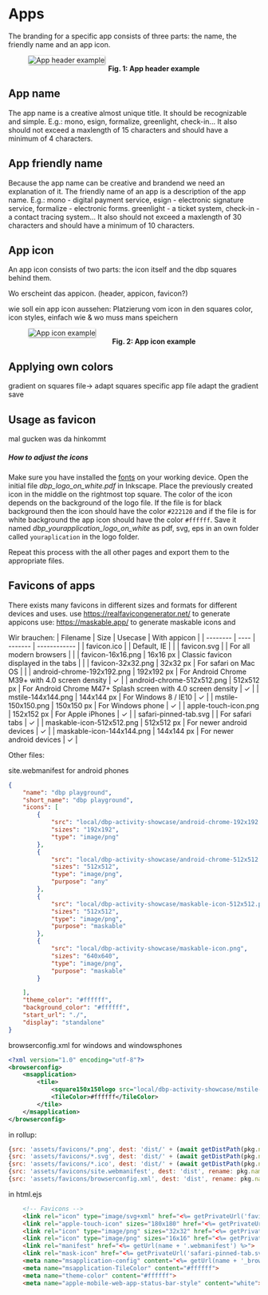# Apps
The branding for a specific app consists of three parts: the name, the friendly name and an app icon.

<figure id="fig1" style="width:100%;">
    <img src="../assets/appheader_example.svg" alt="App header example" style="max-width:100%; box-shadow: 1px 1px 3px grey; background-color:white; margin:auto;">
    <figcaption align = "center">
        <b>Fig. 1: App header example</b>
    </figcaption>
</figure>


## App name
The app name is a creative almost unique title. It should be recognizable and simple.
E.g.: mono, esign, formalize, greenlight, check-in... It also should not exceed a maxlength of 15 characters and should have a minimum of 4 characters.

## App friendly name
Because the app name can be creative and brandend we need an explanation of it. The friendly name of an app is a description of the app name. 
E.g.: mono - digital payment service, esign - electronic signature service, formalize - electronic forms. greenlight - a ticket system, check-in - a contact tracing system...
It also should not exceed a maxlength of 30 characters and should have a minimum of 10 characters.

## App icon
An app icon consists of two parts: the icon itself and the dbp squares behind them.

Wo erscheint das appicon. (header, appicon, favicon?)

wie soll ein app icon aussehen:
Platzierung vom icon in den squares
color, icon styles, einfach
wie & wo muss mans speichern

<figure id="fig2" style="width:100%;">
    <img src="../assets/appicon_example.svg" alt="App icon example" style="max-width:200px; box-shadow: 1px 1px 3px grey; background-color:white; margin:auto;">
    <figcaption align = "center">
        <b>Fig. 2: App icon example</b>
    </figcaption>
</figure>


## Applying own colors
gradient on squares
file-> adapt squares specific app file
adapt the gradient
save

## Usage as favicon
mal gucken was da hinkommt


##### How to adjust the icons
Make sure you have installed the [fonts](../fonts/) on your working device.
Open the initial file *dbp_logo_on_white.pdf* in Inkscape. Place the previously created icon in the middle on the rightmost top square.
The color of the icon depends on the background of the logo file.
If the file is for black background then the icon should have the color `#222120` and if the file is for white background the app icon should have the color `#ffffff`.
Save it named *dbp_yourapplication_logo_on_white* as pdf, svg, eps in an own folder called `youraplication` in the logo folder.

Repeat this process with the all other pages and export them to the appropriate files.


## Favicons of apps
There exists many favicons in different sizes and formats for different devices and uses.
use https://realfavicongenerator.net/ to generate appicons
use: https://maskable.app/ to generate maskable icons
and


Wir brauchen:
| Filename | Size | Usecase | With appicon | 
| -------- | ---- | ------- | ------------ |
| favicon.ico | | Default, IE | |
| favicon.svg | | For all modern browsers | |
| favicon-16x16.png | 16x16 px | Classic favicon displayed in the tabs | |
| favicon-32x32.png | 32x32 px | For safari on Mac OS | |
| android-chrome-192x192.png | 192x192 px | For Android Chrome M39+ with 4.0 screen density | ✓ |
| android-chrome-512x512.png | 512x512 px | For Android Chrome M47+ Splash screen with 4.0 screen density | ✓ |
| mstile-144x144.png | 144x144 px | For Windows 8 / IE10 | ✓ |
| mstile-150x150.png | 150x150 px | For Windows phone | ✓ |
| apple-touch-icon.png | 152x152 px | For Apple iPhones | ✓ |
| safari-pinned-tab.svg |  | For safari tabs | ✓ |
| maskable-icon-512x512.png | 512x512 px | For newer android devices | ✓ |
| maskable-icon-144x144.png | 144x144 px | For newer android devices | ✓ |

Other files:

site.webmanifest for android phones
```json
{
    "name": "dbp playground",
    "short_name": "dbp playground",
    "icons": [
        {
            "src": "local/dbp-activity-showcase/android-chrome-192x192.png",
            "sizes": "192x192",
            "type": "image/png"
        },
        {
            "src": "local/dbp-activity-showcase/android-chrome-512x512.png",
            "sizes": "512x512",
            "type": "image/png",
            "purpose": "any"
        },
        {
            "src": "local/dbp-activity-showcase/maskable-icon-512x512.png",
            "sizes": "512x512",
            "type": "image/png",
            "purpose": "maskable"
        },
        {
            "src": "local/dbp-activity-showcase/maskable-icon.png",
            "sizes": "640x640",
            "type": "image/png",
            "purpose": "maskable"
        }

    ],
    "theme_color": "#ffffff",
    "background_color": "#ffffff",
    "start_url": "./",
    "display": "standalone"
}
```
browserconfig.xml for windows and windowsphones
```xml
<?xml version="1.0" encoding="utf-8"?>
<browserconfig>
    <msapplication>
        <tile>
            <square150x150logo src="local/dbp-activity-showcase/mstile-150x150.png"/>
            <TileColor>#ffffff</TileColor>
        </tile>
    </msapplication>
</browserconfig>
```

in rollup:

```js
{src: 'assets/favicons/*.png', dest: 'dist/' + (await getDistPath(pkg.name))},
{src: 'assets/favicons/*.svg', dest: 'dist/' + (await getDistPath(pkg.name))},
{src: 'assets/favicons/*.ico', dest: 'dist/' + (await getDistPath(pkg.name))},
{src: 'assets/favicons/site.webmanifest', dest: 'dist', rename: pkg.name + '.webmanifest'},
{src: 'assets/favicons/browserconfig.xml', dest: 'dist', rename: pkg.name + '_browserconfig.xml'}
```

in html.ejs

```html
    <!-- Favicons -->
    <link rel="icon" type="image/svg+xml" href="<%= getPrivateUrl('favicon.svg') %>">
    <link rel="apple-touch-icon" sizes="180x180" href="<%= getPrivateUrl('apple-touch-icon.png') %>">
    <link rel="icon" type="image/png" sizes="32x32" href="<%= getPrivateUrl('favicon-32x32.png') %>">
    <link rel="icon" type="image/png" sizes="16x16" href="<%= getPrivateUrl('favicon-16x16.png') %>">
    <link rel="manifest" href="<%= getUrl(name + '.webmanifest') %>">
    <link rel="mask-icon" href="<%= getPrivateUrl('safari-pinned-tab.svg') %>" color="#3775c1">
    <meta name="msapplication-config" content="<%= getUrl(name + '_browserconfig.xml') %>" />
    <meta name="msapplication-TileColor" content="#ffffff">
    <meta name="theme-color" content="#ffffff">
    <meta name="apple-mobile-web-app-status-bar-style" content="white">
```
